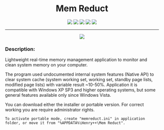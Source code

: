 <h1 align="center">Mem Reduct</h1>

<p align="center">
	<a href="https://github.com/henrypp/memreduct/releases"><img src="https://img.shields.io/github/v/release/henrypp/memreduct?style=flat-square&include_prereleases&label=version" /></a>
	<a href="https://github.com/henrypp/memreduct/releases"><img src="https://img.shields.io/github/downloads/henrypp/memreduct/total.svg?style=flat-square" /></a>
	<a href="https://github.com/henrypp/memreduct/issues"><img src="https://img.shields.io/github/issues-raw/henrypp/memreduct.svg?style=flat-square&label=issues" /></a>
	<a href="https://github.com/henrypp/memreduct/graphs/contributors"><img src="https://img.shields.io/github/contributors/henrypp/memreduct?style=flat-square" /></a>
	<a href="https://github.com/henrypp/memreduct/blob/master/LICENSE"><img src="https://img.shields.io/github/license/henrypp/memreduct?style=flat-square" /></a>
</p>

-------

<p align="center">
	<img src="https://www.henrypp.org/images/memreduct.png" />
</p>

### Description:
Lightweight real-time memory management application to monitor
and clean system memory on your computer.

The program used undocumented internal system features (Native API) to clear
system cache (system working set, working set, standby page lists, modified page
lists) with variable result ~10-50%. Application it is compatible with Windows XP SP3 and
higher operating systems, but some general features available only since Windows Vista.

You can download either the installer or portable version. For correct working you are require administrator rights.

```
To activate portable mode, create "memreduct.ini" in application folder, or move it from "%APPDATA%\Henry++\Mem Reduct".
```


<br />
